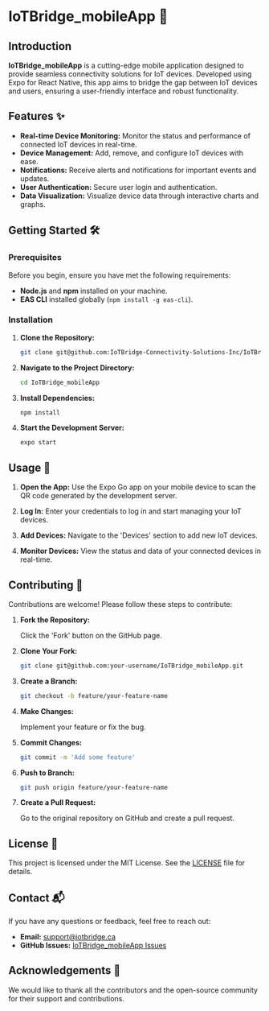 # IoTBridge_mobileApp 🚀

## Introduction

**IoTBridge_mobileApp** is a cutting-edge mobile application designed to provide seamless connectivity solutions for IoT devices. Developed using Expo for React Native, this app aims to bridge the gap between IoT devices and users, ensuring a user-friendly interface and robust functionality.

## Features ✨

- **Real-time Device Monitoring:** Monitor the status and performance of connected IoT devices in real-time.
- **Device Management:** Add, remove, and configure IoT devices with ease.
- **Notifications:** Receive alerts and notifications for important events and updates.
- **User Authentication:** Secure user login and authentication.
- **Data Visualization:** Visualize device data through interactive charts and graphs.

## Getting Started 🛠️

### Prerequisites

Before you begin, ensure you have met the following requirements:
- **Node.js** and **npm** installed on your machine.
- **EAS CLI** installed globally (`npm install -g eas-cli`).

### Installation

1. **Clone the Repository:**

   ```sh
   git clone git@github.com:IoTBridge-Connectivity-Solutions-Inc/IoTBridge_mobileApp.git
   ```

2. **Navigate to the Project Directory:**

   ```sh
   cd IoTBridge_mobileApp
   ```

3. **Install Dependencies:**

   ```sh
   npm install
   ```

4. **Start the Development Server:**

   ```sh
   expo start
   ```

## Usage 📱

1. **Open the App:**
   Use the Expo Go app on your mobile device to scan the QR code generated by the development server.

2. **Log In:**
   Enter your credentials to log in and start managing your IoT devices.

3. **Add Devices:**
   Navigate to the 'Devices' section to add new IoT devices.

4. **Monitor Devices:**
   View the status and data of your connected devices in real-time.

## Contributing 🤝

Contributions are welcome! Please follow these steps to contribute:

1. **Fork the Repository:**

   Click the 'Fork' button on the GitHub page.

2. **Clone Your Fork:**

   ```sh
   git clone git@github.com:your-username/IoTBridge_mobileApp.git
   ```

3. **Create a Branch:**

   ```sh
   git checkout -b feature/your-feature-name
   ```

4. **Make Changes:**

   Implement your feature or fix the bug.

5. **Commit Changes:**

   ```sh
   git commit -m 'Add some feature'
   ```

6. **Push to Branch:**

   ```sh
   git push origin feature/your-feature-name
   ```

7. **Create a Pull Request:**

   Go to the original repository on GitHub and create a pull request.

## License 📄

This project is licensed under the MIT License. See the [LICENSE](LICENSE) file for details.

## Contact 📬

If you have any questions or feedback, feel free to reach out:

- **Email:** support@iotbridge.ca
- **GitHub Issues:** [IoTBridge_mobileApp Issues](https://github.com/IoTBridge-Connectivity-Solutions-Inc/IoTBridge_mobileApp/issues)

## Acknowledgements 🙌

We would like to thank all the contributors and the open-source community for their support and contributions.

